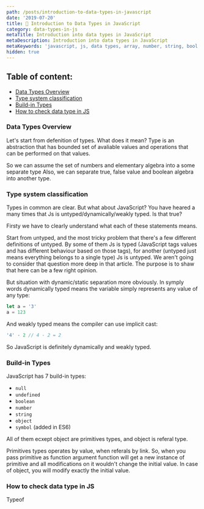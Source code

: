 ```yaml
---
path: /posts/introduction-to-data-types-in-javascript
date: '2019-07-20'
title: 💾 Introduction to Data Types in JavaScript
category: data-types-in-js
metaTitle: Introduction into data types in JavaScript
metaDescription: Introduction into data types in JavaScript
metaKeywords: 'javascript, js, data types, array, number, string, bool'
hidden: true
---
```


## Table of content:

* [Data Types Overview](#build-in-types)
* [Type system classification](#type-system-classification)
* [Build-in Types](#build-in-types)
* [How to check data type in JS]()

### Data Types Overview

Let's start from defenition of types. What does it mean? Type is an abstraction that has bounded set of avaliable values and operations that can be performed on that values.

So we can assume the set of numbers and elementary algebra into a some separate type
Also, we can separate true, false value and boolean algebra into another type.

### Type system classification

Types in common are clear. But what about JavaScript? You have heared a many times that Js is untyped/dynamically/weakly typed. Is that true?

Firsty we have to clearly understand what each of these statements means.

Start from untyped, and the most tricky problem that there's a few different definitions of untyped. By some of them Js is typed (JavaScript tags values and has different behaviour based on those tags), for another (untyped just means everything belongs to a single type) Js is untyped. We aren't going to consider that question more deep in that article. The purpose is to shaw that here can be a few right opinion.

But situation with dynamic/static separation more obviously. 
In symply words dynamically typed means the variable simply represents any value of any type:

```js
let a = '3'
a = 123
```

And weakly typed means the compiler can use implicit cast:

```js
'4' - 2 // 4 - 2 = 2 
```

So JavaScript is definitely dynamically and weakly typed.

### Build-in Types

JavaScript has 7 build-in types:

* ```null```
* ```undefined```
* ```boolean```
* ```number```
* ```string```
* ```object```
* ```symbol``` (added in ES6)

All of them ecxept object are primitives types, and object is referal type.

Primitives types operates by value, when referals by link. So, when you pass 
primitive as function argument function will get a new instance of primitive and all modifications on it wouldn't change the initial value. In case of object, you will modify exactly the initial value.

### How to check data type in JS

Typeof
